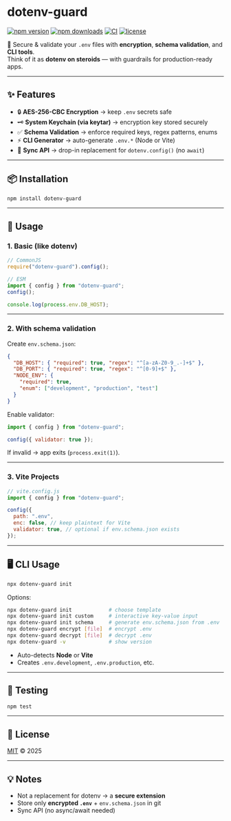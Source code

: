 # dotenv-guard

[![npm version](https://img.shields.io/npm/v/dotenv-guard.svg?style=flat-square)](https://www.npmjs.com/package/dotenv-guard)
[![npm downloads](https://img.shields.io/npm/dm/dotenv-guard.svg?style=flat-square)](https://www.npmjs.com/package/dotenv-guard)
[![CI](https://github.com/ibnushahraa/dotenv-guard/actions/workflows/test.yml/badge.svg)](https://github.com/ibnushahraa/dotenv-guard/actions/workflows/test.yml)
[![license](https://img.shields.io/badge/license-MIT-blue.svg?style=flat-square)](LICENSE)

🔐 Secure & validate your `.env` files with **encryption**, **schema validation**, and **CLI tools**.  
Think of it as **dotenv on steroids** — with guardrails for production-ready apps.

---

## ✨ Features

- 🔒 **AES-256-CBC Encryption** → keep `.env` secrets safe
- 🗝 **System Keychain (via keytar)** → encryption key stored securely
- ✅ **Schema Validation** → enforce required keys, regex patterns, enums
- ⚡ **CLI Generator** → auto-generate `.env.*` (Node or Vite)
- 🔄 **Sync API** → drop-in replacement for `dotenv.config()` (no `await`)

---

## 📦 Installation

```bash
npm install dotenv-guard
```

---

## 🚀 Usage

### 1. Basic (like dotenv)

```js
// CommonJS
require("dotenv-guard").config();

// ESM
import { config } from "dotenv-guard";
config();

console.log(process.env.DB_HOST);
```

---

### 2. With schema validation

Create `env.schema.json`:

```json
{
  "DB_HOST": { "required": true, "regex": "^[a-zA-Z0-9_.-]+$" },
  "DB_PORT": { "required": true, "regex": "^[0-9]+$" },
  "NODE_ENV": {
    "required": true,
    "enum": ["development", "production", "test"]
  }
}
```

Enable validator:

```js
import { config } from "dotenv-guard";

config({ validator: true });
```

If invalid → app exits (`process.exit(1)`).

---

### 3. Vite Projects

```js
// vite.config.js
import { config } from "dotenv-guard";

config({
  path: ".env",
  enc: false, // keep plaintext for Vite
  validator: true, // optional if env.schema.json exists
});
```

---

## 🖥 CLI Usage

```bash
npx dotenv-guard init
```

Options:

```bash
npx dotenv-guard init            # choose template
npx dotenv-guard init custom     # interactive key-value input
npx dotenv-guard init schema     # generate env.schema.json from .env
npx dotenv-guard encrypt [file]  # encrypt .env
npx dotenv-guard decrypt [file]  # decrypt .env
npx dotenv-guard -v              # show version
```

- Auto-detects **Node** or **Vite**
- Creates `.env.development`, `.env.production`, etc.

---

## 🧪 Testing

```bash
npm test
```

---

## 📜 License

[MIT](LICENSE) © 2025

---

## 💡 Notes

- Not a replacement for dotenv → a **secure extension**
- Store only **encrypted `.env`** + `env.schema.json` in git
- Sync API (no async/await needed)
